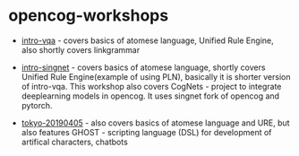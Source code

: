 # opencog-workshops


* [intro-vqa](/intro-vqa/) - covers basics of atomese language, Unified Rule Engine, also shortly covers linkgrammar

* [intro-singnet](/intro-singnet/) - covers basics of atomese language,
shortly covers Unified Rule Engine(example of using PLN), basically it is shorter version of intro-vqa.
This workshop also covers CogNets - project to integrate deeplearning models in opencog. 
It uses singnet fork of opencog and pytorch.

* [tokyo-20190405](/tokyo-20190405) - also covers basics of atomese language and URE, but also features GHOST - scripting language (DSL) for development of artifical characters, chatbots


